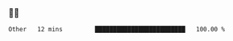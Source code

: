 ### 👨‍💻

<!--START_SECTION:waka-->

```txt
Other   12 mins         █████████████████████████   100.00 %
```

<!--END_SECTION:waka-->
